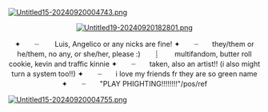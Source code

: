 [![Untitled15-20240920004743.png](https://i.postimg.cc/tJLnGVf0/Untitled15-20240920004743.png)](https://postimg.cc/jn4SzCtv)
<p align="center"

[![Untitled19-20240920182801.png](https://i.postimg.cc/mgtnGQ28/Untitled19-20240920182801.png)](https://postimg.cc/ZWzH8vNd)
<p align="center"

✦　　┈ 　　Luis, Angelico or any nicks are fine! 
✦　　┈　　they/them or he/them, no any, or she/her, please :)　　┊ 　　multifandom, butter roll cookie, kevin and traffic kinnie
✦　　┈　　taken, also an artist!! (i also might turn a system too!!)
✦　　┈　　i love my friends fr they are so green name
✦　　┈　　"PLAY PHIGHTING!!!!!!!!"/pos/ref

[![Untitled15-20240920004755.png](https://i.postimg.cc/WzGR7B0B/Untitled15-20240920004755.png)](https://postimg.cc/N2jPsPJD)
<p align="center"